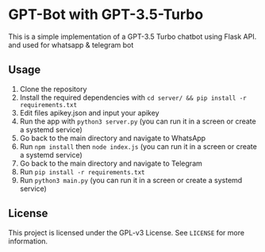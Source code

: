 # GPT-Bot with GPT-3.5-Turbo
This is a simple implementation of a GPT-3.5 Turbo chatbot using Flask API.
and used for whatsapp & telegram bot

## Usage
1. Clone the repository
2. Install the required dependencies with `cd server/ && pip install -r requirements.txt`
3. Edit files apikey.json and input your apikey
4. Run the app with `python3 server.py` (you can run it in a screen or create a systemd service)
5. Go back to the main directory and navigate to WhatsApp
6. Run `npm install` then `node index.js` (you can run it in a screen or create a systemd service)
7. Go back to the main directory and navigate to Telegram
8. Run `pip install -r requirements.txt`
9. Run `python3 main.py` (you can run it in a screen or create a systemd service)

## License
This project is licensed under the GPL-v3 License. See `LICENSE` for more information.
